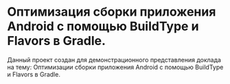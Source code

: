 # Оптимизация сборки приложения Android с помощью BuildType и Flavors в Gradle.

Данный проект создан для демонстрационного представления доклада на тему: Оптимизации сборки приложения Android с помощью BuildType и Flavors в Gradle.